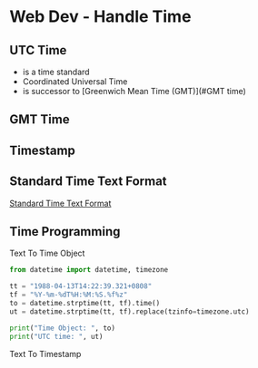 # Web Dev - Handle Time


## UTC Time

- is a time standard
- Coordinated Universal Time
- is successor to [Greenwich Mean Time (GMT)](#GMT time)

## GMT Time

## Timestamp


## Standard Time Text Format 

[Standard Time Text Format](web-dev-standard-time-text-format.md)

## Time Programming

Text To Time Object

```py
from datetime import datetime, timezone

tt = "1988-04-13T14:22:39.321+0808"
tf = "%Y-%m-%dT%H:%M:%S.%f%z"
to = datetime.strptime(tt, tf).time()
ut = datetime.strptime(tt, tf).replace(tzinfo=timezone.utc)

print("Time Object: ", to)
print("UTC time: ", ut)
```

Text To Timestamp

```py
```
